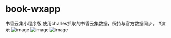 # book-wxapp
书香云集小程序版
使用charles抓取的书香云集数据，保持与官方数据同步。
#演示
![image]( https://github.com/jiandandkl/book-wxapp/images/screenshot/main.png)
![image]( https://github.com/jiandandkl/book-wxapp/images/screenshot/list.png)
![image]( https://github.com/jiandandkl/book-wxapp/images/screenshot/personal.png)


